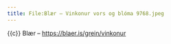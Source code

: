 ```yaml
---
title: File:Blær – Vinkonur vors og blóma 9768.jpeg
---
```


{{c}} Blær – https://blaer.is/grein/vinkonur